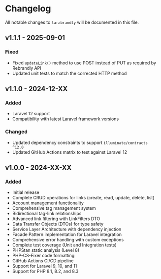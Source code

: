 # Changelog

All notable changes to `larabrandly` will be documented in this file.

## v1.1.1 - 2025-09-01

### Fixed
- Fixed `updateLink()` method to use POST instead of PUT as required by Rebrandly API
- Updated unit tests to match the corrected HTTP method

## v1.1.0 - 2024-12-XX

### Added
- Laravel 12 support
- Compatibility with latest Laravel framework versions

### Changed
- Updated dependency constraints to support `illuminate/contracts ^12.0`
- Updated GitHub Actions matrix to test against Laravel 12

## v1.0.0 - 2024-XX-XX

### Added
- Initial release
- Complete CRUD operations for links (create, read, update, delete, list)
- Account management functionality
- Comprehensive tag management system
- Bidirectional tag-link relationships
- Advanced link filtering with LinkFilters DTO
- Data Transfer Objects (DTOs) for type safety
- Service Layer Architecture with dependency injection
- Facade Pattern implementation for Laravel integration
- Comprehensive error handling with custom exceptions
- Complete test coverage (Unit and Integration tests)
- PHPStan static analysis (Level 8)
- PHP-CS-Fixer code formatting
- GitHub Actions CI/CD pipeline
- Support for Laravel 9, 10, and 11
- Support for PHP 8.1, 8.2, and 8.3